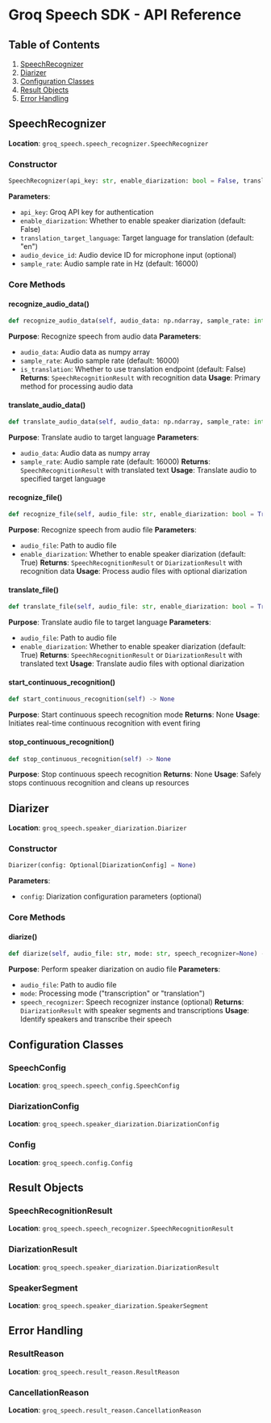 # Groq Speech SDK - API Reference

## Table of Contents
1. [SpeechRecognizer](#speechrecognizer)
2. [Diarizer](#diarizer)
3. [Configuration Classes](#configuration-classes)
4. [Result Objects](#result-objects)
5. [Error Handling](#error-handling)

## SpeechRecognizer

**Location**: `groq_speech.speech_recognizer.SpeechRecognizer`

### Constructor
```python
SpeechRecognizer(api_key: str, enable_diarization: bool = False, translation_target_language: str = "en", audio_device_id: Optional[int] = None, sample_rate: int = 16000)
```

**Parameters**:
- `api_key`: Groq API key for authentication
- `enable_diarization`: Whether to enable speaker diarization (default: False)
- `translation_target_language`: Target language for translation (default: "en")
- `audio_device_id`: Audio device ID for microphone input (optional)
- `sample_rate`: Audio sample rate in Hz (default: 16000)

### Core Methods

#### recognize_audio_data()
```python
def recognize_audio_data(self, audio_data: np.ndarray, sample_rate: int = 16000, is_translation: bool = False) -> SpeechRecognitionResult
```
**Purpose**: Recognize speech from audio data
**Parameters**:
- `audio_data`: Audio data as numpy array
- `sample_rate`: Audio sample rate (default: 16000)
- `is_translation`: Whether to use translation endpoint (default: False)
**Returns**: `SpeechRecognitionResult` with recognition data
**Usage**: Primary method for processing audio data

#### translate_audio_data()
```python
def translate_audio_data(self, audio_data: np.ndarray, sample_rate: int = 16000) -> SpeechRecognitionResult
```
**Purpose**: Translate audio to target language
**Parameters**:
- `audio_data`: Audio data as numpy array
- `sample_rate`: Audio sample rate (default: 16000)
**Returns**: `SpeechRecognitionResult` with translated text
**Usage**: Translate audio to specified target language

#### recognize_file()
```python
def recognize_file(self, audio_file: str, enable_diarization: bool = True) -> Union[SpeechRecognitionResult, DiarizationResult]
```
**Purpose**: Recognize speech from audio file
**Parameters**:
- `audio_file`: Path to audio file
- `enable_diarization`: Whether to enable speaker diarization (default: True)
**Returns**: `SpeechRecognitionResult` or `DiarizationResult` with recognition data
**Usage**: Process audio files with optional diarization

#### translate_file()
```python
def translate_file(self, audio_file: str, enable_diarization: bool = True) -> Union[SpeechRecognitionResult, DiarizationResult]
```
**Purpose**: Translate audio file to target language
**Parameters**:
- `audio_file`: Path to audio file
- `enable_diarization`: Whether to enable speaker diarization (default: True)
**Returns**: `SpeechRecognitionResult` or `DiarizationResult` with translated text
**Usage**: Translate audio files with optional diarization

#### start_continuous_recognition()
```python
def start_continuous_recognition(self) -> None
```
**Purpose**: Start continuous speech recognition mode
**Returns**: None
**Usage**: Initiates real-time continuous recognition with event firing

#### stop_continuous_recognition()
```python
def stop_continuous_recognition(self) -> None
```
**Purpose**: Stop continuous speech recognition
**Returns**: None
**Usage**: Safely stops continuous recognition and cleans up resources
## Diarizer

**Location**: `groq_speech.speaker_diarization.Diarizer`

### Constructor
```python
Diarizer(config: Optional[DiarizationConfig] = None)
```

**Parameters**:
- `config`: Diarization configuration parameters (optional)

### Core Methods

#### diarize()
```python
def diarize(self, audio_file: str, mode: str, speech_recognizer=None) -> DiarizationResult
```
**Purpose**: Perform speaker diarization on audio file
**Parameters**:
- `audio_file`: Path to audio file
- `mode`: Processing mode ("transcription" or "translation")
- `speech_recognizer`: Speech recognizer instance (optional)
**Returns**: `DiarizationResult` with speaker segments and transcriptions
**Usage**: Identify speakers and transcribe their speech

## Configuration Classes

### SpeechConfig
**Location**: `groq_speech.speech_config.SpeechConfig`

### DiarizationConfig
**Location**: `groq_speech.speaker_diarization.DiarizationConfig`

### Config
**Location**: `groq_speech.config.Config`

## Result Objects

### SpeechRecognitionResult
**Location**: `groq_speech.speech_recognizer.SpeechRecognitionResult`

### DiarizationResult
**Location**: `groq_speech.speaker_diarization.DiarizationResult`

### SpeakerSegment
**Location**: `groq_speech.speaker_diarization.SpeakerSegment`

## Error Handling

### ResultReason
**Location**: `groq_speech.result_reason.ResultReason`

### CancellationReason
**Location**: `groq_speech.result_reason.CancellationReason`
